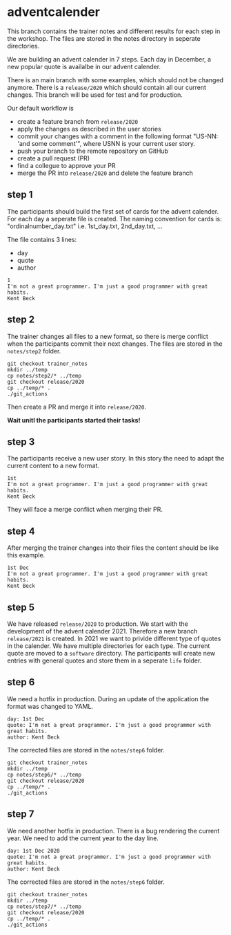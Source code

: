 # adventcalender


This branch contains the trainer notes and different results for each step in the workshop. The files are stored in the notes directory in seperate directories.

We are building an advent calender in 7 steps. Each day in December, a new popular quote is availalbe in our advent calender.

There is an main branch with some examples, which should not be changed anymore. There is a `release/2020` which should contain all our current changes. This branch will be used for test and for production.

Our default workflow is 
* create a feature branch from `release/2020`
* apply the changes as described in the user stories
* commit your changes with a comment in the following format "US-NN: 'and some comment'", where USNN is your current user story.
* push your branch to the remote repository on GitHub
* create a pull request (PR)
* find a collegue to approve your PR
* merge the PR into `release/2020` and delete the feature branch

## step 1
The participants should build the first set of cards for the advent calender. For each day a seperate file is created. The naming convention for cards is: "ordinalnumber_day.txt" i.e. 1st_day.txt, 2nd_day.txt, ...

The file contains 3 lines:
- day
- quote
- author

```
1
I'm not a great programmer. I'm just a good programmer with great habits.
Kent Beck
```

## step 2
The trainer changes all files to a new format, so there is merge conflict when the participants commit their next changes. The files are stored in the `notes/step2` folder.

```
git checkout trainer_notes
mkdir ../temp
cp notes/step2/* ../temp
git checkout release/2020
cp ../temp/* .
./git_actions
```

Then create a PR and merge it into `release/2020`. 

**Wait unitl the participants started their tasks!**

## step 3
The participants receive a new user story. In this story the need to adapt the current content to a new format.

```
1st
I'm not a great programmer. I'm just a good programmer with great habits.
Kent Beck
```

They will face a merge conflict when merging their PR.

## step 4
After merging the trainer changes into their files the content should be like this example.

```
1st Dec
I'm not a great programmer. I'm just a good programmer with great habits.
Kent Beck
```

## step 5
We have released `release/2020` to production. We start with the development of the advent calender 2021. Therefore a new branch `release/2021` is created. In 2021 we want to privide different type of quotes in the calender. We have multiple directories for each type. The current quote are moved to a `software` directory. The participants will create new entries with general quotes and store them in a seperate `life` folder.

## step 6
We need a hotfix in production. During an update of the application the format was changed to YAML. 
```
day: 1st Dec
quote: I'm not a great programmer. I'm just a good programmer with great habits.
author: Kent Beck
```

The corrected files are stored in the `notes/step6` folder.
```
git checkout trainer_notes
mkdir ../temp
cp notes/step6/* ../temp
git checkout release/2020
cp ../temp/* .
./git_actions
```

## step 7
We need another hotfix in production. There is a bug rendering the current year. We need to add the current year to the day line.
```
day: 1st Dec 2020
quote: I'm not a great programmer. I'm just a good programmer with great habits.
author: Kent Beck
```

The corrected files are stored in the `notes/step6` folder.
```
git checkout trainer_notes
mkdir ../temp
cp notes/step7/* ../temp
git checkout release/2020
cp ../temp/* .
./git_actions
```
